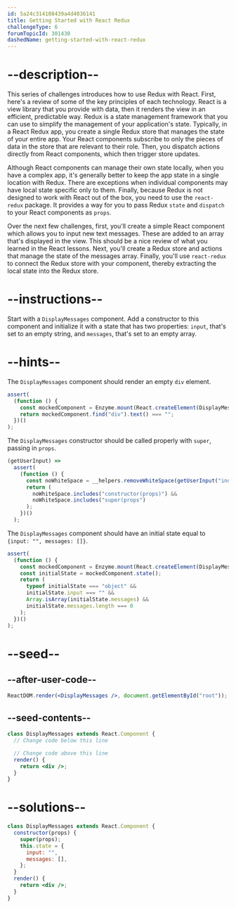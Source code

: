 ```yaml
---
id: 5a24c314108439a4d4036141
title: Getting Started with React Redux
challengeType: 6
forumTopicId: 301430
dashedName: getting-started-with-react-redux
---
```


# --description--

This series of challenges introduces how to use Redux with React. First, here's a review of some of the key principles of each technology. React is a view library that you provide with data, then it renders the view in an efficient, predictable way. Redux is a state management framework that you can use to simplify the management of your application's state. Typically, in a React Redux app, you create a single Redux store that manages the state of your entire app. Your React components subscribe to only the pieces of data in the store that are relevant to their role. Then, you dispatch actions directly from React components, which then trigger store updates.

Although React components can manage their own state locally, when you have a complex app, it's generally better to keep the app state in a single location with Redux. There are exceptions when individual components may have local state specific only to them. Finally, because Redux is not designed to work with React out of the box, you need to use the `react-redux` package. It provides a way for you to pass Redux `state` and `dispatch` to your React components as `props`.

Over the next few challenges, first, you'll create a simple React component which allows you to input new text messages. These are added to an array that's displayed in the view. This should be a nice review of what you learned in the React lessons. Next, you'll create a Redux store and actions that manage the state of the messages array. Finally, you'll use `react-redux` to connect the Redux store with your component, thereby extracting the local state into the Redux store.

# --instructions--

Start with a `DisplayMessages` component. Add a constructor to this component and initialize it with a state that has two properties: `input`, that's set to an empty string, and `messages`, that's set to an empty array.

# --hints--

The `DisplayMessages` component should render an empty `div` element.

```js
assert(
  (function () {
    const mockedComponent = Enzyme.mount(React.createElement(DisplayMessages));
    return mockedComponent.find("div").text() === "";
  })()
);
```

The `DisplayMessages` constructor should be called properly with `super`, passing in `props`.

```js
(getUserInput) =>
  assert(
    (function () {
      const noWhiteSpace = __helpers.removeWhiteSpace(getUserInput("index"));
      return (
        noWhiteSpace.includes("constructor(props)") &&
        noWhiteSpace.includes("super(props")
      );
    })()
  );
```

The `DisplayMessages` component should have an initial state equal to `{input: "", messages: []}`.

```js
assert(
  (function () {
    const mockedComponent = Enzyme.mount(React.createElement(DisplayMessages));
    const initialState = mockedComponent.state();
    return (
      typeof initialState === "object" &&
      initialState.input === "" &&
      Array.isArray(initialState.messages) &&
      initialState.messages.length === 0
    );
  })()
);
```

# --seed--

## --after-user-code--

```jsx
ReactDOM.render(<DisplayMessages />, document.getElementById("root"));
```

## --seed-contents--

```jsx
class DisplayMessages extends React.Component {
  // Change code below this line

  // Change code above this line
  render() {
    return <div />;
  }
}
```

# --solutions--

```jsx
class DisplayMessages extends React.Component {
  constructor(props) {
    super(props);
    this.state = {
      input: "",
      messages: [],
    };
  }
  render() {
    return <div />;
  }
}
```

